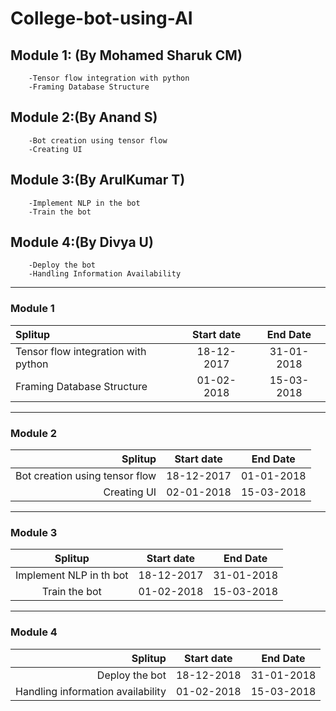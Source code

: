 # College-bot-using-AI


## Module 1:  (By Mohamed Sharuk CM)
        -Tensor flow integration with python
        -Framing Database Structure
        
## Module 2:(By Anand S)
        -Bot creation using tensor flow
        -Creating UI 
        
## Module 3:(By ArulKumar T)
        -Implement NLP in the bot
        -Train the bot

## Module 4:(By Divya U)
        -Deploy the bot
        -Handling Information Availability

       
___

### Module 1

| Splitup                            | Start date      | End Date        | 
| :-----------------------------     | :-------------: | :-------------: | 
| Tensor flow integration with python| 18-12-2017      | 31-01-2018      | 
| Framing Database Structure         | 01-02-2018      | 15-03-2018      | 
                            

***
### Module 2

| Splitup                        | Start date    | End Date      | 
| -----------------------------: | :-----------: | :-----------: | 
| Bot creation using tensor flow | 18-12-2017    | 01-01-2018    | 
| Creating UI                    | 02-01-2018    | 15-03-2018    | 
                             

***
### Module 3
| Splitup                       | Start date    | End Date      | 
| :----------------------------:| :-----------: | :-----------: | 
|Implement NLP in th bot        | 18-12-2017    | 31-01-2018    |
|Train the bot                  | 01-02-2018    | 15-03-2018    |

***
### Module 4
| Splitup                         | Start date    | End Date      | 
| -----------------------------:  | :-----------: | :-----------: | 
|Deploy the bot                   | 18-12-2018    | 31-01-2018    |
|Handling information availability| 01-02-2018    | 15-03-2018    | 


